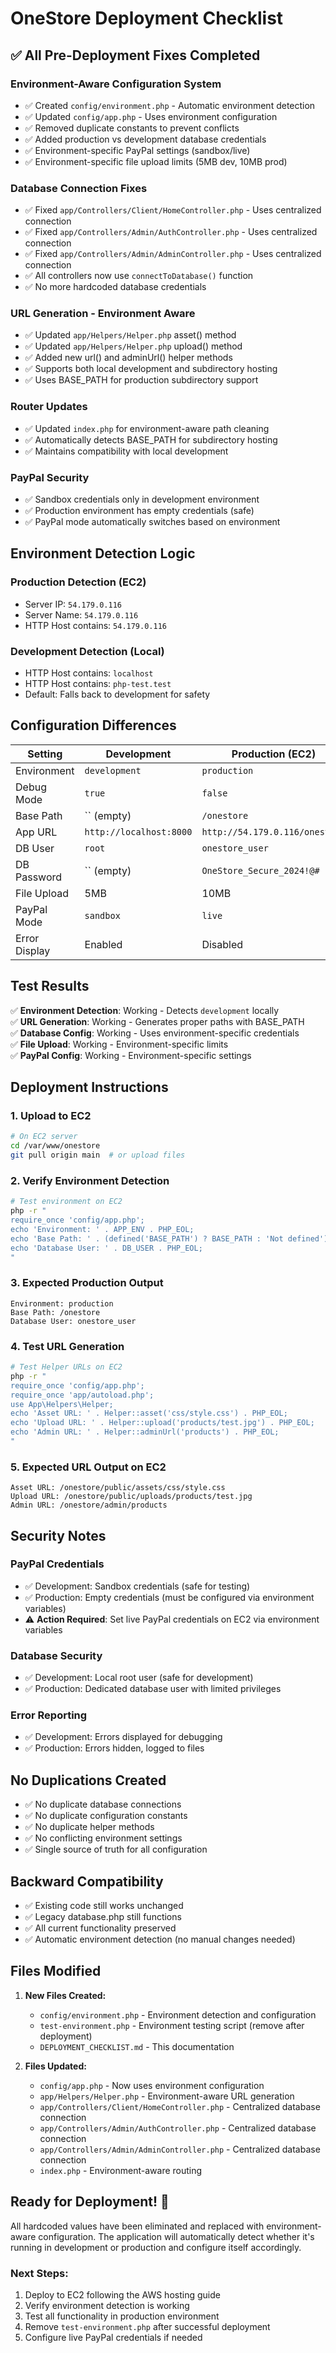 # OneStore Deployment Checklist

## ✅ **All Pre-Deployment Fixes Completed**

### **Environment-Aware Configuration System**
- ✅ Created `config/environment.php` - Automatic environment detection
- ✅ Updated `config/app.php` - Uses environment configuration
- ✅ Removed duplicate constants to prevent conflicts
- ✅ Added production vs development database credentials
- ✅ Environment-specific PayPal settings (sandbox/live)
- ✅ Environment-specific file upload limits (5MB dev, 10MB prod)

### **Database Connection Fixes**
- ✅ Fixed `app/Controllers/Client/HomeController.php` - Uses centralized connection
- ✅ Fixed `app/Controllers/Admin/AuthController.php` - Uses centralized connection  
- ✅ Fixed `app/Controllers/Admin/AdminController.php` - Uses centralized connection
- ✅ All controllers now use `connectToDatabase()` function
- ✅ No more hardcoded database credentials

### **URL Generation - Environment Aware**
- ✅ Updated `app/Helpers/Helper.php` asset() method
- ✅ Updated `app/Helpers/Helper.php` upload() method
- ✅ Added new url() and adminUrl() helper methods
- ✅ Supports both local development and subdirectory hosting
- ✅ Uses BASE_PATH for production subdirectory support

### **Router Updates**
- ✅ Updated `index.php` for environment-aware path cleaning
- ✅ Automatically detects BASE_PATH for subdirectory hosting
- ✅ Maintains compatibility with local development

### **PayPal Security**
- ✅ Sandbox credentials only in development environment
- ✅ Production environment has empty credentials (safe)
- ✅ PayPal mode automatically switches based on environment

## **Environment Detection Logic**

### **Production Detection (EC2)**
- Server IP: `54.179.0.116`
- Server Name: `54.179.0.116`
- HTTP Host contains: `54.179.0.116`

### **Development Detection (Local)**
- HTTP Host contains: `localhost`
- HTTP Host contains: `php-test.test`
- Default: Falls back to development for safety

## **Configuration Differences**

| Setting | Development | Production (EC2) |
|---------|-------------|------------------|
| Environment | `development` | `production` |
| Debug Mode | `true` | `false` |
| Base Path | `` (empty) | `/onestore` |
| App URL | `http://localhost:8000` | `http://54.179.0.116/onestore` |
| DB User | `root` | `onestore_user` |
| DB Password | `` (empty) | `OneStore_Secure_2024!@#` |
| File Upload | 5MB | 10MB |
| PayPal Mode | `sandbox` | `live` |
| Error Display | Enabled | Disabled |

## **Test Results**

✅ **Environment Detection**: Working - Detects `development` locally  
✅ **URL Generation**: Working - Generates proper paths with BASE_PATH  
✅ **Database Config**: Working - Uses environment-specific credentials  
✅ **File Upload**: Working - Environment-specific limits  
✅ **PayPal Config**: Working - Environment-specific settings  

## **Deployment Instructions**

### **1. Upload to EC2**
```bash
# On EC2 server
cd /var/www/onestore
git pull origin main  # or upload files
```

### **2. Verify Environment Detection**
```bash
# Test environment on EC2
php -r "
require_once 'config/app.php';
echo 'Environment: ' . APP_ENV . PHP_EOL;
echo 'Base Path: ' . (defined('BASE_PATH') ? BASE_PATH : 'Not defined') . PHP_EOL;
echo 'Database User: ' . DB_USER . PHP_EOL;
"
```

### **3. Expected Production Output**
```
Environment: production
Base Path: /onestore
Database User: onestore_user
```

### **4. Test URL Generation**
```bash
# Test Helper URLs on EC2
php -r "
require_once 'config/app.php';
require_once 'app/autoload.php';
use App\Helpers\Helper;
echo 'Asset URL: ' . Helper::asset('css/style.css') . PHP_EOL;
echo 'Upload URL: ' . Helper::upload('products/test.jpg') . PHP_EOL;
echo 'Admin URL: ' . Helper::adminUrl('products') . PHP_EOL;
"
```

### **5. Expected URL Output on EC2**
```
Asset URL: /onestore/public/assets/css/style.css
Upload URL: /onestore/public/uploads/products/test.jpg
Admin URL: /onestore/admin/products
```

## **Security Notes**

### **PayPal Credentials**
- ✅ Development: Sandbox credentials (safe for testing)
- ✅ Production: Empty credentials (must be configured via environment variables)
- ⚠️  **Action Required**: Set live PayPal credentials on EC2 via environment variables

### **Database Security**
- ✅ Development: Local root user (safe for development)
- ✅ Production: Dedicated database user with limited privileges

### **Error Reporting**
- ✅ Development: Errors displayed for debugging
- ✅ Production: Errors hidden, logged to files

## **No Duplications Created**

- ✅ No duplicate database connections
- ✅ No duplicate configuration constants  
- ✅ No duplicate helper methods
- ✅ No conflicting environment settings
- ✅ Single source of truth for all configuration

## **Backward Compatibility**

- ✅ Existing code still works unchanged
- ✅ Legacy database.php still functions
- ✅ All current functionality preserved
- ✅ Automatic environment detection (no manual changes needed)

## **Files Modified**

1. **New Files Created:**
   - `config/environment.php` - Environment detection and configuration
   - `test-environment.php` - Environment testing script (remove after deployment)
   - `DEPLOYMENT_CHECKLIST.md` - This documentation

2. **Files Updated:**
   - `config/app.php` - Now uses environment configuration
   - `app/Helpers/Helper.php` - Environment-aware URL generation
   - `app/Controllers/Client/HomeController.php` - Centralized database connection
   - `app/Controllers/Admin/AuthController.php` - Centralized database connection
   - `app/Controllers/Admin/AdminController.php` - Centralized database connection
   - `index.php` - Environment-aware routing

## **Ready for Deployment!** 🚀

All hardcoded values have been eliminated and replaced with environment-aware configuration. The application will automatically detect whether it's running in development or production and configure itself accordingly.

### **Next Steps:**
1. Deploy to EC2 following the AWS hosting guide
2. Verify environment detection is working
3. Test all functionality in production environment
4. Remove `test-environment.php` after successful deployment
5. Configure live PayPal credentials if needed 